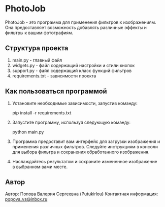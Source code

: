 # PhotoJob

PhotoJob - это программа для применения фильтров к изображениям. Она предоставляет возможность добавлять различные эффекты и фильтры к вашим фотографиям.

## Структура проекта

1) main.py - главный файл
2) widgets.py - файл содержащий настройки и стили кнопок
3) support.py - файл содержащий класс функций фильтров
4) requirements.txt - зависимости проекта



## Как пользоваться программой

1. Установите необходимые зависимости, запустив команду:
   
   pip install -r requirements.txt
   

2. Запустите программу, используя следующую команду:
   
   python main.py
   

3. Программа предоставит вам интерфейс для загрузки изображения и применения различных фильтров. Следуйте инструкциям в консоли для выбора фильтра и сохранения обработанного изображения.

4. Наслаждайтесь результатом и сохраните измененное изображение в выбранном вами месте.

## Автор

Автор: Попова Валерия Сергеевна (Putukirlou)
Контактная информация: popova_vs@inbox.ru
